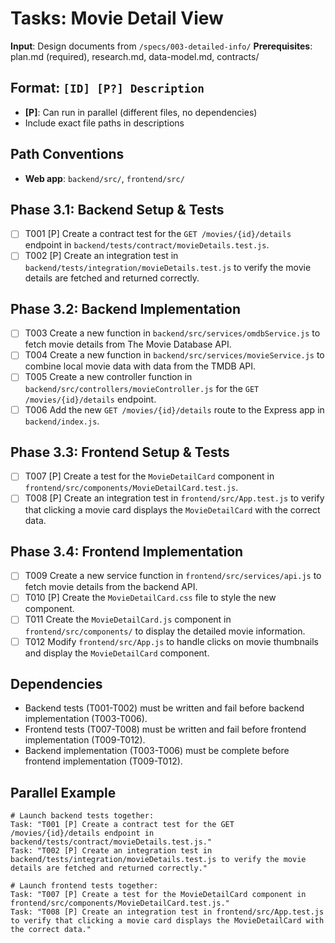 # Tasks: Movie Detail View

**Input**: Design documents from `/specs/003-detailed-info/`
**Prerequisites**: plan.md (required), research.md, data-model.md, contracts/

## Format: `[ID] [P?] Description`
- **[P]**: Can run in parallel (different files, no dependencies)
- Include exact file paths in descriptions

## Path Conventions
- **Web app**: `backend/src/`, `frontend/src/`

## Phase 3.1: Backend Setup & Tests
- [ ] T001 [P] Create a contract test for the `GET /movies/{id}/details` endpoint in `backend/tests/contract/movieDetails.test.js`.
- [ ] T002 [P] Create an integration test in `backend/tests/integration/movieDetails.test.js` to verify the movie details are fetched and returned correctly.

## Phase 3.2: Backend Implementation
- [ ] T003 Create a new function in `backend/src/services/omdbService.js` to fetch movie details from The Movie Database API.
- [ ] T004 Create a new function in `backend/src/services/movieService.js` to combine local movie data with data from the TMDB API.
- [ ] T005 Create a new controller function in `backend/src/controllers/movieController.js` for the `GET /movies/{id}/details` endpoint.
- [ ] T006 Add the new `GET /movies/{id}/details` route to the Express app in `backend/index.js`.

## Phase 3.3: Frontend Setup & Tests
- [ ] T007 [P] Create a test for the `MovieDetailCard` component in `frontend/src/components/MovieDetailCard.test.js`.
- [ ] T008 [P] Create an integration test in `frontend/src/App.test.js` to verify that clicking a movie card displays the `MovieDetailCard` with the correct data.

## Phase 3.4: Frontend Implementation
- [ ] T009 Create a new service function in `frontend/src/services/api.js` to fetch movie details from the backend API.
- [ ] T010 [P] Create the `MovieDetailCard.css` file to style the new component.
- [ ] T011 Create the `MovieDetailCard.js` component in `frontend/src/components/` to display the detailed movie information.
- [ ] T012 Modify `frontend/src/App.js` to handle clicks on movie thumbnails and display the `MovieDetailCard` component.

## Dependencies
- Backend tests (T001-T002) must be written and fail before backend implementation (T003-T006).
- Frontend tests (T007-T008) must be written and fail before frontend implementation (T009-T012).
- Backend implementation (T003-T006) must be complete before frontend implementation (T009-T012).

## Parallel Example
```
# Launch backend tests together:
Task: "T001 [P] Create a contract test for the GET /movies/{id}/details endpoint in backend/tests/contract/movieDetails.test.js."
Task: "T002 [P] Create an integration test in backend/tests/integration/movieDetails.test.js to verify the movie details are fetched and returned correctly."

# Launch frontend tests together:
Task: "T007 [P] Create a test for the MovieDetailCard component in frontend/src/components/MovieDetailCard.test.js."
Task: "T008 [P] Create an integration test in frontend/src/App.test.js to verify that clicking a movie card displays the MovieDetailCard with the correct data."
```

